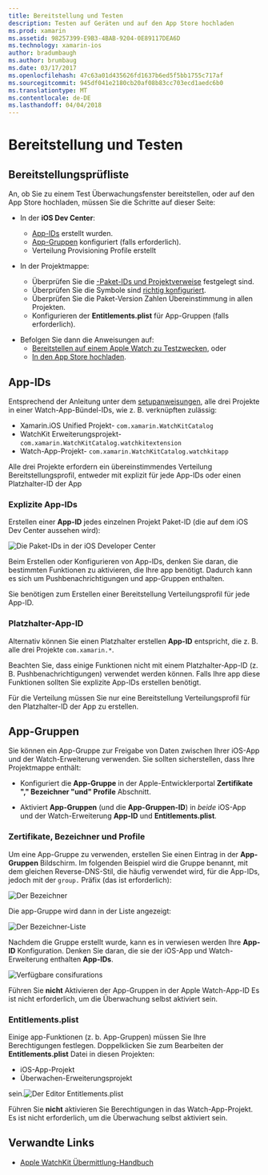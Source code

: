 ```yaml
---
title: Bereitstellung und Testen
description: Testen auf Geräten und auf den App Store hochladen
ms.prod: xamarin
ms.assetid: 98257399-E9B3-4BAB-9204-0E89117DEA6D
ms.technology: xamarin-ios
author: bradumbaugh
ms.author: brumbaug
ms.date: 03/17/2017
ms.openlocfilehash: 47c63a01d435626fd1637b6ed5f5bb1755c717af
ms.sourcegitcommit: 945df041e2180cb20af08b83cc703ecd1aedc6b0
ms.translationtype: MT
ms.contentlocale: de-DE
ms.lasthandoff: 04/04/2018
---
```

# <a name="deployment-and-testing"></a>Bereitstellung und Testen

## <a name="deployment-checklist"></a>Bereitstellungsprüfliste

An, ob Sie zu einem Test Überwachungsfenster bereitstellen, oder auf den App Store hochladen, müssen Sie die Schritte auf dieser Seite:

- In der **iOS Dev Center**:
  - [App-IDs](#App_IDs) erstellt wurden.
  - [App-Gruppen](#App_Groups) konfiguriert (falls erforderlich).
  - Verteilung Provisioning Profile erstellt

- In der Projektmappe:

  - Überprüfen Sie die [-Paket-IDs und Projektverweise](~/ios/watchos/get-started/installation.md) festgelegt sind.
  - Überprüfen Sie die Symbole sind [richtig konfiguriert](~/ios/watchos/app-fundamentals/icons.md).
  - Überprüfen Sie die Paket-Version Zahlen Übereinstimmung in allen Projekten.
  - Konfigurieren der **Entitlements.plist** für App-Gruppen (falls erforderlich).

* Befolgen Sie dann die Anweisungen auf:
  - [Bereitstellen auf einem Apple Watch zu Testzwecken](~/ios/watchos/deploy-test/device.md), oder
  - [In den App Store hochladen](~/ios/watchos/deploy-test/appstore.md).

<a name="App_IDs"/>

## <a name="app-ids"></a>App-IDs

Entsprechend der Anleitung unter dem [setupanweisungen](~/ios/watchos/get-started/installation.md), alle drei Projekte in einer Watch-App-Bündel-IDs, wie z. B. verknüpften zulässig:

- Xamarin.iOS Unified Projekt- `com.xamarin.WatchKitCatalog`
- WatchKit Erweiterungsprojekt- `com.xamarin.WatchKitCatalog.watchkitextension`
- Watch-App-Projekt- `com.xamarin.WatchKitCatalog.watchkitapp`

Alle drei Projekte erfordern ein übereinstimmendes Verteilung Bereitstellungsprofil, entweder mit explizit für jede App-IDs oder einen Platzhalter-ID der App

### <a name="explicit-app-ids"></a>Explizite App-IDs

Erstellen einer **App-ID** jedes einzelnen Projekt Paket-ID (die auf dem iOS Dev Center aussehen wird):

![Die Paket-IDs in der iOS Developer Center](images/appids-specific-sml.png)

Beim Erstellen oder Konfigurieren von App-IDs, denken Sie daran, die bestimmten Funktionen zu aktivieren, die Ihre app benötigt. Dadurch kann es sich um Pushbenachrichtigungen und app-Gruppen enthalten.

Sie benötigen zum Erstellen einer Bereitstellung Verteilungsprofil für jede App-ID.

### <a name="wildcard-app-id"></a>Platzhalter-App-ID

Alternativ können Sie einen Platzhalter erstellen **App-ID** entspricht, die z. B. alle drei Projekte `com.xamarin.*`.

Beachten Sie, dass einige Funktionen nicht mit einem Platzhalter-App-ID (z. B. Pushbenachrichtigungen) verwendet werden können. Falls Ihre app diese Funktionen sollten Sie explizite App-IDs erstellen benötigt.

Für die Verteilung müssen Sie nur eine Bereitstellung Verteilungsprofil für den Platzhalter-ID der App zu erstellen.

<a name="App_Groups" />

## <a name="app-groups"></a>App-Gruppen

Sie können ein App-Gruppe zur Freigabe von Daten zwischen Ihrer iOS-App und der Watch-Erweiterung verwenden. Sie sollten sicherstellen, dass Ihre Projektmappe enthält:

- Konfiguriert die **App-Gruppe** in der Apple-Entwicklerportal **Zertifikate "," Bezeichner "und" Profile** Abschnitt.

- Aktiviert **App-Gruppen** (und die **App-Gruppen-ID**) in *beide* iOS-App und der Watch-Erweiterung **App-ID** und  **Entitlements.plist**.

### <a name="certificates-identifiers--profiles"></a>Zertifikate, Bezeichner und Profile

Um eine App-Gruppe zu verwenden, erstellen Sie einen Eintrag in der **App-Gruppen** Bildschirm. Im folgenden Beispiel wird die Gruppe benannt, mit dem gleichen Reverse-DNS-Stil, die häufig verwendet wird, für die App-IDs, jedoch mit der `group.` Präfix (das ist erforderlich):

![Der Bezeichner](images/appgroups-new-sml.png)

Die app-Gruppe wird dann in der Liste angezeigt:

![Der Bezeichner-Liste](images/appgroups-setup-sml.png)

Nachdem die Gruppe erstellt wurde, kann es in verwiesen werden Ihre **App-ID** Konfiguration. Denken Sie daran, die sie der iOS-App und Watch-Erweiterung enthalten **App-IDs**.

![Verfügbare consifurations](images/appgroups-sml.png)

Führen Sie **nicht** Aktivieren der App-Gruppen in der Apple Watch-App-ID Es ist nicht erforderlich, um die Überwachung selbst aktiviert sein.

### <a name="entitlementsplist"></a>Entitlements.plist

Einige app-Funktionen (z. b. App-Gruppen) müssen Sie Ihre Berechtigungen festlegen.
Doppelklicken Sie zum Bearbeiten der **Entitlements.plist** Datei in diesen Projekten:

- iOS-App-Projekt
- Überwachen-Erweiterungsprojekt

sein.![Der Editor Entitlements.plist](images/entitlements-plist-sml.png)

Führen Sie **nicht** aktivieren Sie Berechtigungen in das Watch-App-Projekt. Es ist nicht erforderlich, um die Überwachung selbst aktiviert sein.

## <a name="related-links"></a>Verwandte Links

- [Apple WatchKit Übermittlung-Handbuch](https://developer.apple.com/app-store/watch/)
